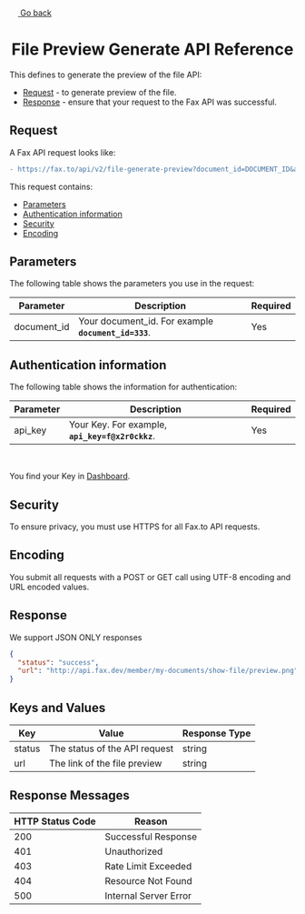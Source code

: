 <a href="#"><img width="15px" height="15px" src="https://image.flaticon.com/icons/svg/1/1453.svg" /> <a href="./../../../README.md#7-preview-generate-file-api"> Go back</a></a>

<h1 align="center">File Preview Generate API Reference</h1>

This defines to generate the preview of the file API:

* [Request](#request) - to generate preview of the file.
* [Response](#response) - ensure that your request to the Fax API was successful.

## Request

A Fax API request looks like:
```diff
- https://fax.to/api/v2/file-generate-preview?document_id=DOCUMENT_ID&api_key=API_KEY
```
This request contains:

* [Parameters](#parameters)
* [Authentication information](#authentication-information)
* [Security](#security)
* [Encoding](#encoding)

## Parameters

The following table shows the parameters you use in the request:

| **Parameter** | **Description**                                                                                      | **Required** |
| ------------- | ---------------------------------------------------------------------------------------------------- | ------------ |
| document_id   | Your document_id. For example **```document_id=333```**.                                             | Yes          |

## Authentication information

The following table shows the information for authentication:

| **Parameter** | **Description**                                                                                      | **Required** |
| ------------- | ---------------------------------------------------------------------------------------------------- | ------------ |
| api_key       | Your Key. For example, **```api_key=f@x2r0ckkz```**.                                                 | Yes          |

<br>

You find your Key in [Dashboard](https://api.fax.to/dashboard).

## Security

To ensure privacy, you must use HTTPS for all Fax.to API requests.

## Encoding

You submit all requests with a POST or GET call using UTF-8 encoding and URL encoded values.

## Response

We support JSON ONLY responses

```json
{
  "status": "success",
  "url": "http://api.fax.dev/member/my-documents/show-file/preview.png"
}
```

## Keys and Values

| **Key**           | **Value**                                                               | **Response Type** |
| ----------------- | ----------------------------------------------------------------------- | ----------------- |
| status            | The status of the API request                                           | string            |
| url               | The link of the file preview                                            | string            |

## Response Messages

| **HTTP Status Code** | **Reason**            |
| -------------------- | --------------------- |
| 200                  | Successful Response   |
| 401                  | Unauthorized          |
| 403                  | Rate Limit Exceeded   |
| 404                  | Resource Not Found    |
| 500                  | Internal Server Error |
